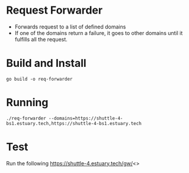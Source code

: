 # Request Forwarder
- Forwards request to a list of defined domains
- If one of the domains return a failure, it goes to other domains until it fulfills all the request.

# Build and Install
```
go build -o req-forwarder
```

# Running
```
./req-forwarder --domains=https://shuttle-4-bs1.estuary.tech,https://shuttle-4-bs1.estuary.tech
```

# Test
Run the following
https://shuttle-4.estuary.tech/gw/<>

